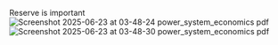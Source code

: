 Reserve is important
![Screenshot 2025-06-23 at 03-48-24 power_system_economics pdf](https://github.com/user-attachments/assets/4e336aa2-9e4c-4012-9565-d970e7ce4977)
![Screenshot 2025-06-23 at 03-48-30 power_system_economics pdf](https://github.com/user-attachments/assets/d631c252-da19-48e0-89b7-0516ab90a258)
